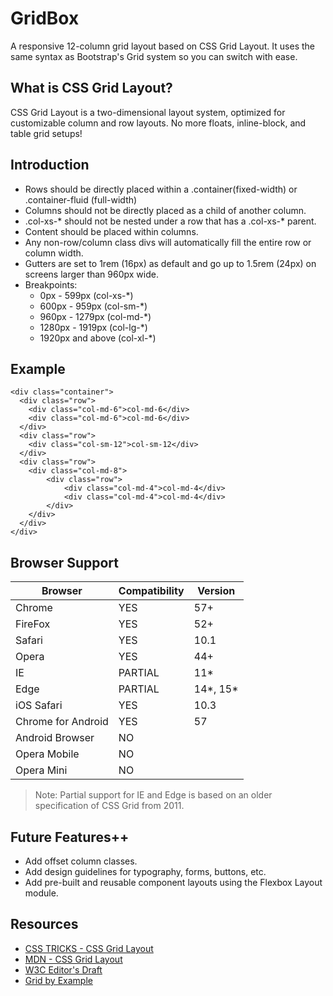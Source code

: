 GridBox
===========
A responsive 12-column grid layout based on CSS Grid Layout. It uses the same syntax as Bootstrap's Grid system so you can switch with ease. 

## What is CSS Grid Layout?
CSS Grid Layout is a two-dimensional layout system, optimized for customizable column and row layouts. No more floats, inline-block, and table grid setups!

## Introduction
- Rows should be directly placed within a .container(fixed-width) or .container-fluid (full-width)
- Columns should not be directly placed as a child of another column.
- .col-xs-* should not be nested under a row that has a .col-xs-* parent. 
- Content should be placed within columns.
- Any non-row/column class divs will automatically fill the entire row or column width.
- Gutters are set to 1rem (16px) as default and go up to 1.5rem (24px) on screens larger than 960px wide.
- Breakpoints: 
    - 0px - 599px (col-xs-\*)
    - 600px - 959px (col-sm-\*)
    - 960px - 1279px (col-md-\*)
    - 1280px - 1919px (col-lg-\*)
    - 1920px and above (col-xl-\*)

## Example

```
<div class="container">
  <div class="row">
    <div class="col-md-6">col-md-6</div>
    <div class="col-md-6">col-md-6</div>
  </div>
  <div class="row">
    <div class="col-sm-12">col-sm-12</div>
  </div>
  <div class="row">
    <div class="col-md-8">
        <div class="row">
            <div class="col-md-4">col-md-4</div>
            <div class="col-md-4">col-md-4</div>
        </div>
    </div>
  </div>
</div>
```

## Browser Support
| Browser             | Compatibility           | Version  |
| ------------------- |-------------------------| ------- |
| Chrome              | YES                     | 57+  |
| FireFox             | YES                     | 52+  |
| Safari              | YES                     | 10.1 |
| Opera               | YES                     | 44+  |
| IE                  | PARTIAL                 | 11* |
| Edge                | PARTIAL                 | 14*, 15* |
| iOS Safari          | YES                     | 10.3 |
| Chrome for Android  | YES                     | 57  |
| Android Browser     | NO                      |  |
| Opera Mobile        | NO                      |  |
| Opera Mini          | NO                      |  |
> Note: Partial support for IE and Edge is based on an older specification of CSS Grid from 2011. 

## Future Features++
- Add offset column classes.
- Add design guidelines for typography, forms, buttons, etc.
- Add pre-built and reusable component layouts using the Flexbox Layout module.

## Resources
- [CSS TRICKS - CSS Grid Layout](https://css-tricks.com/snippets/css/complete-guide-grid)
- [MDN - CSS Grid Layout](https://developer.mozilla.org/en-US/docs/Web/CSS/CSS_Grid_Layout)
- [W3C Editor's Draft](https://drafts.csswg.org/css-grid)
- [Grid by Example](https://gridbyexample.com/)